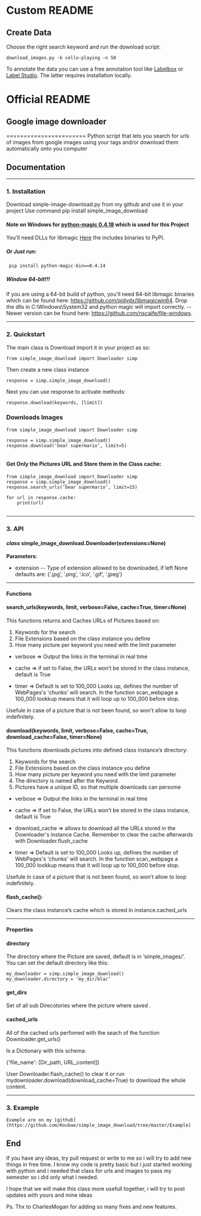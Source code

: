 # Custom README

## Create Data
Choose the right search keyword and run the download script:

```
download_images.py -k cello-playing -n 50
```

To annotate the data you can use a free annotation tool like [Labelbox](https://app.labelbox.com/) or [Label Studio](https://labelstud.io/). The latter requires installation locally.

# Official README

## Google image downloader
=======================
Python script that lets you search for urls of images from google images using your tags and/or download them automatically onto you computer


## Documentation
-------------

### 1. Installation

Download simple-image-download.py from my github and use it in your project
Use command pip install simple_image_download

#### Note on Windows for [python-magic 0.4.18](https://pypi.org/project/python-magic/) which is used for this Project
You'll need DLLs for libmagic [Here](https://pypi.python.org/pypi/python-magic-bin/0.4.14)  the includes binaries to PyPI.
##### **Or Just run:**
``` pip install python-magic-bin==0.4.14```
##### Window 64-bit!!!
If you are using a 64-bit build of python, you'll need 64-bit libmagic binaries which can be found here: https://github.com/pidydx/libmagicwin64. 
Drop the dlls in C:\Windows\System32 and python magic will import correctly.
-- Newer version can be found here: https://github.com/nscaife/file-windows.


---------------------------------------------------------------------------------------------------------------

### 2. Quickstart

The main class is  Download import it in your project as so:
```
from simple_image_download import Downloader simp 
```
Then create a new class instance
```
response = simp.simple_image_download()
```
Next you can use response to activate methods:
```
response.download(keywords, [limit])
```
 
### Downloads Images
```
from simple_image_download import Downloader simp 
 
response = simp.simple_image_download()
response.download(‘bear supermario’, limit=5)
 
```
#### Get Only the Pictures URL and Store them in the Class cache:

```
from simple_image_download import Downloader simp 
response = simp.simple_image_download()
response.search_urls(‘bear supermario’, limit=15)
 
for url in response.cache:
    print(url)
 
```
 
---------------------------------------------------------------------------------------------------------------
 
### 3. API
 
#### *class* simple_image_download.Downloader(extensions=None)
 
**Parameters**:
* extension -- Type of extension allowed to be downloaded, if left None defaults are:
 {‘.jpg’, ‘.png’, ‘.ico’, ‘.gif’, ‘.jpeg’}
 
-------------------------------------------------------------

#### Functions
 
#### search_urls(keywords, limit, verbose=False, cache=True, timer=None)
 
This functions returns and Caches URLs of Pictures based on:
 
1. Keywords for the search
2. File Extensions based on the class instance you define
3. How many picture per keyword you need with the limit parameter
 
* verbose => Output the links in the terminal in real time

* cache => if set to False, the URLs won’t be stored in the class instance, default is True

* timer => Default is set to 100_000 Looks up, defines the number of WebPages's 'chunks' will search. In the function scan_webpage a 100_000 lookkup means that it will loop up to 100_000 before stop.

Usefule in case of a picture that is not been found, so won't allow to loop indefinitely.
 
#### download(keywords, limit, verbose=False, cache=True, download_cache=False, timer=None)

This functions downloads pictures into defined class instance’s directory:
 
1. Keywords for the search
2. File Extensions based on the class instance you define
3. How many picture per keyword you need with the limit parameter
4. The directory is named after the Keyword.
5. Pictures have a unique ID, so that multiple downloads can persome
 
* verbose => Output the links in the terminal in real time

* cache => if set to False, the URLs won’t be stored in the class instance, default is True

* download_cache => allows to download all the URLs stored in the Downloader's instance Cache. Remember to clear the cache afterwards with Downloader.flush_cache

* timer => Default is set to 100_000 Looks up, defines the number of WebPages's 'chunks' will search. In the function scan_webpage a 100_000 lookkup means that it will loop up to 100_000 before stop.

Usefule in case of a picture that is not been found, so won't allow to loop indefinitely.
 
#### flash_cache():
 
Clears the class instance’s cache which is stored in instance.cached_urls

-------------------------------------------------------------
 
#### Properties
 
#### directory
 
The directory where the Picture are saved, default is in ‘simple_images/’.
You can set the default directory like this:
```
my_downloader = simp.simple_image_download()
my_downloader.directory = ‘my_dir/bla/’

```

#### get_dirs


Set of all sub Direcotories where the picture where saved .
 
#### cached_urls

 
All of the cached urls perfomed with the seach of the function Downloader.get_urls()

Is a Dictionary with this schema:

{'file_name': [Dir_path, URL_content]}
 
User Downloader.flash_cache() to clear it or run mydownloader.download(download_cache=True)
to download the whole content.

---------------------------------------------------------------------------------------------------------------


### 3. Example

	
	Example are on my [github](https://github.com/Koubae/simple_image_download/tree/master/Example) 
	
End
---

If you have any ideas, try pull request or write to me so i will try to add new things in free time.
I know my code is pretty basic but i just started working with python and i needed that class for urls and images to pass my semester so i did only
what i needed. 

I hope that we will make this class more usefull together, i will try to post updates with yours and mine ideas

Ps. Thx to CharlesMogan for adding so many fixes and new features.
